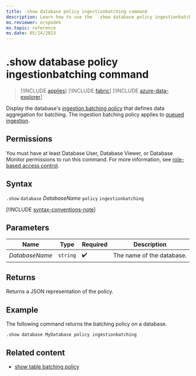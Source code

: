 ```yaml
---
title: .show database policy ingestionbatching command
description: Learn how to use the `.show database policy ingestionbatching` command to show the database's ingestion batching policy.
ms.reviewer: orspodek
ms.topic: reference
ms.date: 05/24/2023
---
```

# .show database policy ingestionbatching command

> [!INCLUDE [applies](../includes/applies-to-version/applies.md)] [!INCLUDE [fabric](../includes/applies-to-version/fabric.md)] [!INCLUDE [azure-data-explorer](../includes/applies-to-version/azure-data-explorer.md)]

Display the database's [ingestion batching policy](batching-policy.md) that defines data aggregation for batching. The ingestion batching policy applies to [queued ingestion](/azure/data-explorer/ingest-data-overview.md#continuous-data-ingestion).

## Permissions

You must have at least Database User, Database Viewer, or Database Monitor permissions to run this command. For more information, see [role-based access control](../access-control/role-based-access-control.md).

## Syntax

`.show` `database` *DatabaseName* `policy` `ingestionbatching`

[!INCLUDE [syntax-conventions-note](../includes/syntax-conventions-note.md)]

## Parameters

|Name|Type|Required|Description|
|--|--|--|--|
|*DatabaseName*| `string` | :heavy_check_mark:|The name of the database.|

## Returns

Returns a JSON representation of the policy.

## Example

The following command returns the batching policy on a database.

```kusto
.show database MyDatabase policy ingestionbatching
```

## Related content

* [show table batching policy](show-table-ingestion-batching-policy.md)

